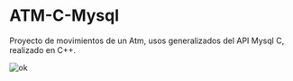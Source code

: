 # ATM-C-Mysql
Proyecto de movimientos de un Atm, usos generalizados del API Mysql C, realizado en C++.

![ok](https://user-images.githubusercontent.com/21239660/37747155-03faa85c-2d3b-11e8-9f54-944dc21d836a.png)

